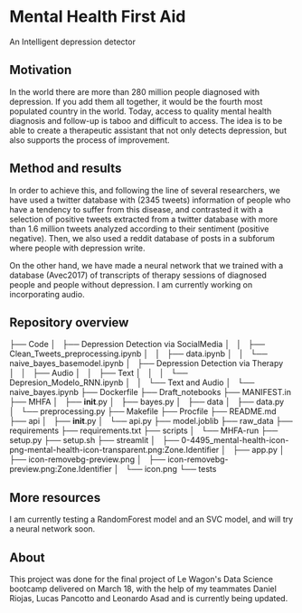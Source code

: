 # Mental Health First Aid

An Intelligent depression detector


## Motivation

In the world there are more than 280 million people diagnosed with depression. If you add them all together, it would be the fourth most populated country in the world. Today, access to quality mental health diagnosis and follow-up is taboo and difficult to access. The idea is to be able to create a therapeutic assistant that not only detects depression, but also supports the process of improvement.


## Method and results

In order to achieve this, and following the line of several researchers, we have used a twitter database with (2345 tweets) information of people who have a tendency to suffer from this disease, and contrasted it with a selection of positive tweets extracted from a twitter database with more than 1.6 million tweets analyzed according to their sentiment (positive negative).
Then, we also used a reddit database of posts in a subforum where people with depression write.


On the other hand, we have made a neural network that we trained with a database (Avec2017) of transcripts of therapy sessions of diagnosed people and people without depression. I am currently working on incorporating audio.


## Repository overview

├── Code
│   ├── Depression Detection via SocialMedia
│   │   ├── Clean_Tweets_preprocessing.ipynb
│   │   ├── data.ipynb
│   │   └── naive_bayes_basemodel.ipynb
│   ├── Depression Detection via Therapy
│   │   ├── Audio
│   │   ├── Text
│   │   │   └── Depresion_Modelo_RNN.ipynb
│   │   └── Text and Audio
│   └── naive_bayes.ipynb
├── Dockerfile
├── Draft_notebooks
├── MANIFEST.in
├── MHFA
│   ├── __init__.py
│   ├── bayes.py
│   ├── data
│   ├── data.py
│   └── preprocessing.py
├── Makefile
├── Procfile
├── README.md
├── api
│   ├── __init__.py
│   └── api.py
├── model.joblib
├── raw_data
├── requirements
├── requirements.txt
├── scripts
│   └── MHFA-run
├── setup.py
├── setup.sh
├── streamlit
│   ├── 0-4495_mental-health-icon-png-mental-health-icon-transparent.png:Zone.Identifier
│   ├── app.py
│   ├── icon-removebg-preview.png
│   ├── icon-removebg-preview.png:Zone.Identifier
│   └── icon.png
└── tests


## More resources

I am currently testing a RandomForest model and an SVC model, and will try a neural network soon.

## About

This project was done for the final project of Le Wagon's Data Science bootcamp delivered on March 18, with the help of my teammates Daniel Riojas, Lucas Pancotto and Leonardo Asad and is currently being updated.
